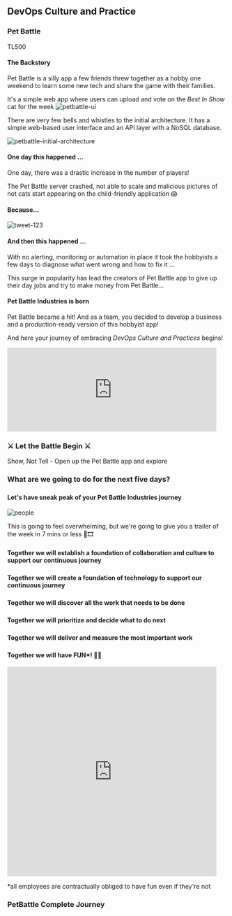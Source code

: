 <!-- .slide: data-background-image="images/title-slide-background.png"  -->
## DevOps Culture and Practice <!-- {.element: class="course-title"} -->
### Pet Battle <!-- {.element: class="title-color"} -->
TL500 <!-- {.element: class="title-color"} -->



#### The Backstory 
Pet Battle is a silly app a few friends threw together as a hobby one weekend to learn some new tech and share the game with their families.



It's a simple web app where users can upload and vote on the _Best In Show_ cat for the week
![petbattle-ui](images/pet-battle-lightning-talk/petbattle-ui.png) <!-- .element: class="image-no-shadow image-full-width"-->



There are very few bells and whistles to the initial architecture. It has a simple web-based user interface and an API layer with a NoSQL database.<!--{.element: style="font-size: smaller; font-weight: 100;"} -->

![petbattle-initial-architecture](images/pet-battle-lightning-talk/petbattle-initial-architecture.png) <!-- {.element: class="" style="height:550px"} -->



#### One day this happened ...
One day, there was a drastic increase in the number of players!

The Pet Battle server crashed, not able to scale and malicious pictures of not cats start appearing on the child-friendly application 😱



#### Because...
![tweet-123](images/pet-battle-lightning-talk/tweet.png)




#### And then this happened ...
With no alerting, monitoring or automation in place it took the hobbyists a few days to diagnose what went wrong and how to fix it ...

This surge in popularity has lead the creators of Pet Battle app to give up their day jobs and try to make money from Pet Battle... 



#### Pet Battle Industries is born
Pet Battle became a hit! And as a team, you decided to develop a business and a production-ready version of this hobbyist app!

And here your journey of embracing *_DevOps Culture and Practices_* begins! 
<iframe src="https://giphy.com/embed/HVr4gFHYIqeti" width="480" height="192" frameBorder="0" class="giphy-embed" allowFullScreen></iframe><p><a href="https://giphy.com/gifs/running-adventure-movie-HVr4gFHYIqeti"></a></p>



### ⚔️ Let the Battle Begin ⚔️  
Show, Not Tell - Open up the Pet Battle app and explore



### What are we going to do for the next five days?



###
<!-- .slide: data-background-size="contain" data-background-image="images/pet-battle-lightning-talk/spoiler-alert.png", class="white-style" -->



#### Let's have sneak peak of your Pet Battle Industries journey
![people](images/pet-battle-lightning-talk/wtw.png)<!-- {.element: class="image-no-shadow" style="max-height: 450px"} -->



This is going to feel overwhelming, but we're going to give you a trailer of the week in 7 mins or less
🍿🎞



#### Together we will establish a foundation of collaboration and culture to support our continuous journey



###
<!-- .slide: data-background-size="contain" data-background-image="images/pet-battle-lightning-talk/pb-social-contract.png", class="white-style" -->



###
<!-- .slide: data-background-size="contain" data-background-image="images/pet-battle-lightning-talk/pb-priority-sliders.png", class="white-style" -->



###
<!-- .slide: data-background-size="contain" data-background-image="images/pet-battle-lightning-talk/pb-mob-pair-prog.png", class="white-style" -->



###
<!-- .slide: data-background-size="contain" data-background-image="images/pet-battle-lightning-talk/pb-retro.png", class="white-style" -->



#### Together we will create a foundation of technology to support our continuous journey



###
<!-- .slide: data-background-size="contain" data-background-image="images/pet-battle-lightning-talk/pb-platforms.png", class="white-style" -->



###
<!-- .slide: data-background-size="contain" data-background-image="images/pet-battle-lightning-talk/pb-gitops.png", class="white-style" -->



###
<!-- .slide: data-background-size="contain" data-background-image="images/pet-battle-lightning-talk/pb-cicd.png", class="white-style" -->



###
<!-- .slide: data-background-size="contain" data-background-image="images/pet-battle-lightning-talk/pb-big-picture.png", class="white-style" -->



#### Together we will discover all the work that needs to be done



###
<!-- .slide: data-background-size="contain" data-background-image="images/pet-battle-lightning-talk/pb-impact-map.png", class="white-style" -->



###
<!-- .slide: data-background-size="contain" data-background-image="images/pet-battle-lightning-talk/pb-target-outcomes.png", class="white-style" -->



###
<!-- .slide: data-background-size="contain" data-background-image="images/pet-battle-lightning-talk/pb-es.png", class="white-style" -->



###
<!-- .slide: data-background-size="contain" data-background-image="images/pet-battle-lightning-talk/pb-mbpm.png", class="white-style" -->



###
<!-- .slide: data-background-size="contain" data-background-image="images/pet-battle-lightning-talk/pb-nfr-map.png", class="white-style" -->



#### Together we will prioritize and decide what to do next



###
<!-- .slide: data-background-size="contain" data-background-image="images/pet-battle-lightning-talk/pb-user-story-map.png", class="white-style" -->



###
<!-- .slide: data-background-size="contain" data-background-image="images/pet-battle-lightning-talk/pb-value-slice.png", class="white-style" -->



###
<!-- .slide: data-background-size="contain" data-background-image="images/pet-battle-lightning-talk/pb-backlog.png", class="white-style" -->



#### Together we will deliver and measure the most important work



###
<!-- .slide: data-background-size="contain" data-background-image="images/pet-battle-lightning-talk/pb-ready.png", class="white-style" -->



###
<!-- .slide: data-background-size="contain" data-background-image="images/pet-battle-lightning-talk/pb-done.png", class="white-style" -->



###
<!-- .slide: data-background-size="contain" data-background-image="images/pet-battle-lightning-talk/pb-scrum.png", class="white-style" -->



#### Together we will have **FUN***! 🥳🥳
  
<iframe src="https://giphy.com/embed/Oz0dBXqaOmIO4" width="480" height="480" frameBorder="0" class="giphy-embed" allowFullScreen></iframe><p><a href="https://giphy.com/gifs/cat-interesting-dj-Oz0dBXqaOmIO4"></a></p>

*all employees are contractually obliged to have fun even if they're not <!--{.element: style="font-size: 5px; font-weight: 100;"} -->



### PetBattle Complete Journey



###
<!-- .slide: data-background-size="contain" data-background-image="images/pet-battle-lightning-talk/journey1.png", class="white-style" -->



###
<!-- .slide: data-background-size="contain" data-background-image="images/pet-battle-lightning-talk/journey2.png", class="white-style" -->



###
<!-- .slide: data-background-size="contain" data-background-image="images/pet-battle-lightning-talk/journey3.png", class="white-style" -->



###
<!-- .slide: data-background-size="contain" data-background-image="images/pet-battle-lightning-talk/journey4.png", class="white-style" -->



###
<!-- .slide: data-background-size="contain" data-background-image="images/pet-battle-lightning-talk/journey5.png", class="white-style" -->



###
<!-- .slide: data-background-size="contain" data-background-image="images/pet-battle-lightning-talk/journey6.png", class="white-style" -->



###
<!-- .slide: data-background-size="contain" data-background-image="images/pet-battle-lightning-talk/journey7.png", class="white-style" -->



###
<!-- .slide: data-background-size="contain" data-background-image="images/pet-battle-lightning-talk/journey8.png", class="white-style" -->




###
<!-- .slide: data-background-size="contain" data-background-image="images/pet-battle-lightning-talk/journey9.png", class="white-style" -->



###
<!-- .slide: data-background-size="contain" data-background-image="images/pet-battle-lightning-talk/journey-complete.png", class="white-style" -->

